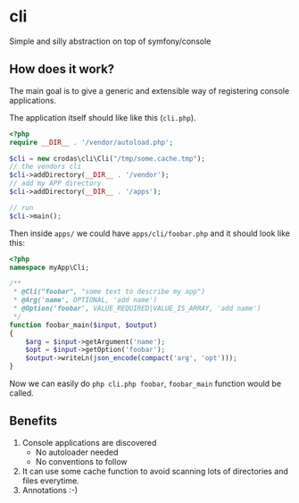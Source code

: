cli
===

Simple and silly abstraction on top of symfony/console


How does it work?
-----------------

The main goal is to give a generic and extensible way of registering console applications.

The application itself should like like this (`cli.php`).

```php
<?php
require __DIR__ . '/vendor/autoload.php';

$cli = new crodas\cli\Cli("/tmp/some.cache.tmp");
// the vendors cli
$cli->addDirectory(__DIR__ . '/vendor');
// add my APP directory
$cli->addDirectory(__DIR__ . '/apps');

// run
$cli->main();
```

Then inside `apps/` we could have `apps/cli/foobar.php` and it should look like this:

```php
<?php
namespace myApp\Cli;

/**
 * @Cli("foobar", "some text to describe my app")
 * @Arg('name', OPTIONAL, 'add name')
 * @Option('foobar', VALUE_REQUIRED|VALUE_IS_ARRAY, 'add name')
 */
function foobar_main($input, $output)
{
    $arg = $input->getArgument('name');
    $opt = $input->getOption('foobar');
    $output->writeLn(json_encode(compact('arg', 'opt')));
}

```

Now we can easily do `php cli.php foobar`, `foobar_main` function would be called.

Benefits
--------

1. Console applications are discovered
   - No autoloader needed
   - No conventions to follow
2. It can use some cache function to avoid scanning lots of directories and files everytime.
3. Annotations :-)
